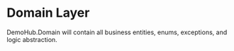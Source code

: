 # Domain Layer

DemoHub.Domain will contain all business entities, enums, exceptions, and logic abstraction.

